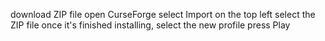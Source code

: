 download ZIP file
open CurseForge
select Import on the top left
select the ZIP file
once it's finished installing, select the new profile
press Play
